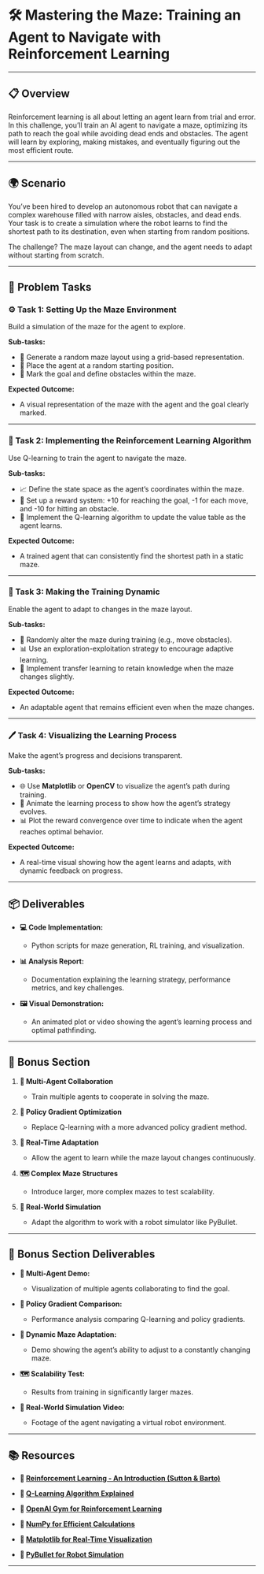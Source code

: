 # 🛠️ Mastering the Maze: Training an Agent to Navigate with Reinforcement Learning

---

## 📋 Overview
Reinforcement learning is all about letting an agent learn from trial and error. In this challenge, you’ll train an AI agent to navigate a maze, optimizing its path to reach the goal while avoiding dead ends and obstacles. The agent will learn by exploring, making mistakes, and eventually figuring out the most efficient route.

---

## 🌍 Scenario
You’ve been hired to develop an autonomous robot that can navigate a complex warehouse filled with narrow aisles, obstacles, and dead ends. Your task is to create a simulation where the robot learns to find the shortest path to its destination, even when starting from random positions. 

The challenge? The maze layout can change, and the agent needs to adapt without starting from scratch.

---

## 📝 Problem Tasks

### ⚙️ Task 1: Setting Up the Maze Environment
Build a simulation of the maze for the agent to explore.

**Sub-tasks:**
- 🧱 Generate a random maze layout using a grid-based representation.
- 🚶 Place the agent at a random starting position.
- 🏁 Mark the goal and define obstacles within the maze.

**Expected Outcome:**
- A visual representation of the maze with the agent and the goal clearly marked.

---

### 🔬 Task 2: Implementing the Reinforcement Learning Algorithm
Use Q-learning to train the agent to navigate the maze.

**Sub-tasks:**
- 📈 Define the state space as the agent’s coordinates within the maze.
- 🌟 Set up a reward system: +10 for reaching the goal, -1 for each move, and -10 for hitting an obstacle.
- 🔄 Implement the Q-learning algorithm to update the value table as the agent learns.

**Expected Outcome:**
- A trained agent that can consistently find the shortest path in a static maze.

---

### 🔧 Task 3: Making the Training Dynamic
Enable the agent to adapt to changes in the maze layout.

**Sub-tasks:**
- 🔁 Randomly alter the maze during training (e.g., move obstacles).
- 📊 Use an exploration-exploitation strategy to encourage adaptive learning.
- 🚀 Implement transfer learning to retain knowledge when the maze changes slightly.

**Expected Outcome:**
- An adaptable agent that remains efficient even when the maze changes.

---

### 🖊️ Task 4: Visualizing the Learning Process
Make the agent’s progress and decisions transparent.

**Sub-tasks:**
- 🌐 Use **Matplotlib** or **OpenCV** to visualize the agent’s path during training.
- 🔄 Animate the learning process to show how the agent’s strategy evolves.
- 📊 Plot the reward convergence over time to indicate when the agent reaches optimal behavior.

**Expected Outcome:**
- A real-time visual showing how the agent learns and adapts, with dynamic feedback on progress.

---

## 📦 Deliverables
- **💻 Code Implementation:**
  - Python scripts for maze generation, RL training, and visualization.

- **📊 Analysis Report:**
  - Documentation explaining the learning strategy, performance metrics, and key challenges.

- **🖼️ Visual Demonstration:**
  - An animated plot or video showing the agent’s learning process and optimal pathfinding.

---

## 🎁 Bonus Section
1. **🌌 Multi-Agent Collaboration**
   - Train multiple agents to cooperate in solving the maze.

2. **🧠 Policy Gradient Optimization**
   - Replace Q-learning with a more advanced policy gradient method.

3. **🔄 Real-Time Adaptation**
   - Allow the agent to learn while the maze layout changes continuously.

4. **🗺️ Complex Maze Structures**
   - Introduce larger, more complex mazes to test scalability.

5. **🤖 Real-World Simulation**
   - Adapt the algorithm to work with a robot simulator like PyBullet.

---

## 🏅 Bonus Section Deliverables
- **🌌 Multi-Agent Demo:**
  - Visualization of multiple agents collaborating to find the goal.

- **🧠 Policy Gradient Comparison:**
  - Performance analysis comparing Q-learning and policy gradients.

- **🔄 Dynamic Maze Adaptation:**
  - Demo showing the agent’s ability to adjust to a constantly changing maze.

- **🗺️ Scalability Test:**
  - Results from training in significantly larger mazes.

- **🤖 Real-World Simulation Video:**
  - Footage of the agent navigating a virtual robot environment.

---

## 📚 Resources

- **🔗 [Reinforcement Learning - An Introduction (Sutton & Barto)](http://incompleteideas.net/book/the-book-2nd.html)**

- **🔗 [Q-Learning Algorithm Explained](https://en.wikipedia.org/wiki/Q-learning)**

- **🔗 [OpenAI Gym for Reinforcement Learning](https://gym.openai.com/)**

- **🔗 [NumPy for Efficient Calculations](https://numpy.org/)**

- **🔗 [Matplotlib for Real-Time Visualization](https://matplotlib.org/)**

- **🔗 [PyBullet for Robot Simulation](https://pybullet.org/wordpress/)**

---
